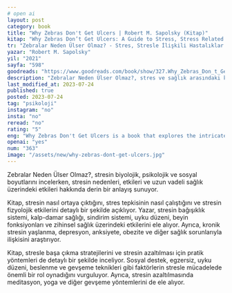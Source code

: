 ```yaml
---
# open ai
layout: post
category: book
title: "Why Zebras Don't Get Ulcers | Robert M. Sapolsky (Kitap)"
kitap: "Why Zebras Don’t Get Ulcers: A Guide to Stress, Stress Related Diseases, and Coping"
tr: "Zebralar Neden Ülser Olmaz? - Stres, Stresle İlişkili Hastalıklar ve Stresle Baş Etme Üzerine Güvenilir Bir Rehber"
yazar: "Robert M. Sapolsky"
yil: "2021"
sayfa: "598"
goodreads: "https://www.goodreads.com/book/show/327.Why_Zebras_Don_t_Get_Ulcers"
description: "Zebralar Neden Ülser Olmaz?, stres ve sağlık arasındaki karmaşık ilişkiyi araştırıyor ve insanların stresle ilişkili durumlarla daha iyi başa çıkmaları ve yönetmeleri konusunda içgörüler sunuyor."
last_modified_at: 2023-07-24
published: true
posted: 2023-07-24
tag: "psikoloji" 
instagram: "no"
insta: "no"
reread: "no"
rating: "5"
eng: "Why Zebras Don't Get Ulcers is a book that explores the intricate relationship between stress and health, offering insights into how humans can better cope with and manage stress-related conditions."
openai: "yes"
num: "363"
image: "/assets/new/why-zebras-dont-get-ulcers.jpg"
---
```


Zebralar Neden Ülser Olmaz?, stresin biyolojik, psikolojik ve sosyal boyutlarını incelerken, stresin nedenleri, etkileri ve uzun vadeli sağlık üzerindeki etkileri hakkında derin bir anlayış sunuyor.

Kitap, stresin nasıl ortaya çıktığını, stres tepkisinin nasıl çalıştığını ve stresin fizyolojik etkilerini detaylı bir şekilde açıklıyor. Yazar, stresin bağışıklık sistemi, kalp-damar sağlığı, sindirim sistemi, uyku düzeni, beyin fonksiyonları ve zihinsel sağlık üzerindeki etkilerini ele alıyor. Ayrıca, kronik stresin yaşlanma, depresyon, anksiyete, obezite ve diğer sağlık sorunlarıyla ilişkisini araştırıyor.

Kitap, stresle başa çıkma stratejilerini ve stresin azaltılması için pratik yöntemleri de detaylı bir şekilde inceliyor. Sosyal destek, egzersiz, uyku düzeni, beslenme ve gevşeme teknikleri gibi faktörlerin stresle mücadelede önemli bir rol oynadığını vurguluyor. Ayrıca, stresin azaltılmasında meditasyon, yoga ve diğer gevşeme yöntemlerini de ele alıyor.



